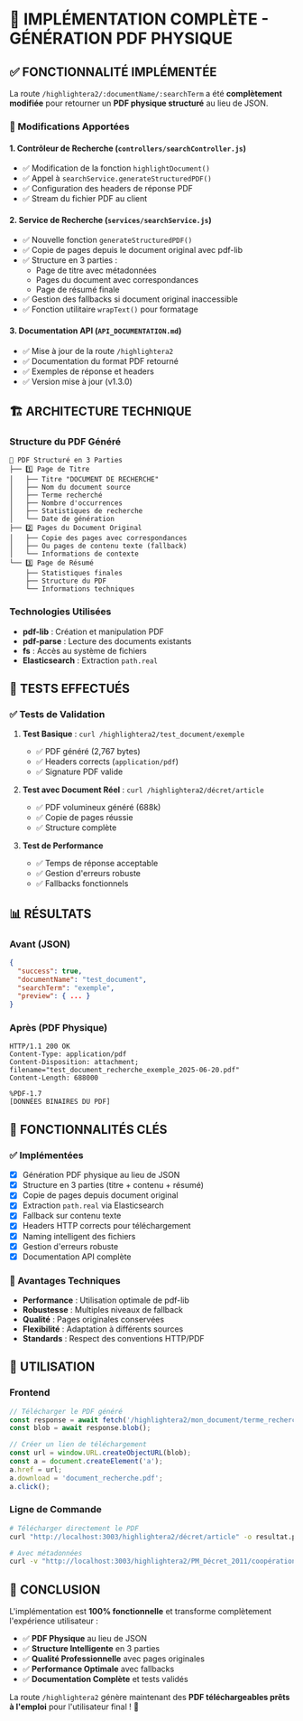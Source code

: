 # 🎉 IMPLÉMENTATION COMPLÈTE - GÉNÉRATION PDF PHYSIQUE

## ✅ FONCTIONNALITÉ IMPLÉMENTÉE

La route `/highlightera2/:documentName/:searchTerm` a été **complètement modifiée** pour retourner un **PDF physique structuré** au lieu de JSON.

### 🔧 Modifications Apportées

#### 1. **Contrôleur de Recherche** (`controllers/searchController.js`)
- ✅ Modification de la fonction `highlightDocument()`
- ✅ Appel à `searchService.generateStructuredPDF()`
- ✅ Configuration des headers de réponse PDF
- ✅ Stream du fichier PDF au client

#### 2. **Service de Recherche** (`services/searchService.js`)
- ✅ Nouvelle fonction `generateStructuredPDF()`
- ✅ Copie de pages depuis le document original avec pdf-lib
- ✅ Structure en 3 parties :
  - Page de titre avec métadonnées
  - Pages du document avec correspondances
  - Page de résumé finale
- ✅ Gestion des fallbacks si document original inaccessible
- ✅ Fonction utilitaire `wrapText()` pour formatage

#### 3. **Documentation API** (`API_DOCUMENTATION.md`)
- ✅ Mise à jour de la route `/highlightera2`
- ✅ Documentation du format PDF retourné
- ✅ Exemples de réponse et headers
- ✅ Version mise à jour (v1.3.0)

## 🏗️ ARCHITECTURE TECHNIQUE

### Structure du PDF Généré
```
📄 PDF Structuré en 3 Parties
├── 1️⃣ Page de Titre
│   ├── Titre "DOCUMENT DE RECHERCHE"
│   ├── Nom du document source
│   ├── Terme recherché
│   ├── Nombre d'occurrences
│   ├── Statistiques de recherche
│   └── Date de génération
├── 2️⃣ Pages du Document Original
│   ├── Copie des pages avec correspondances
│   ├── Ou pages de contenu texte (fallback)
│   └── Informations de contexte
└── 3️⃣ Page de Résumé
    ├── Statistiques finales
    ├── Structure du PDF
    └── Informations techniques
```

### Technologies Utilisées
- **pdf-lib** : Création et manipulation PDF
- **pdf-parse** : Lecture des documents existants
- **fs** : Accès au système de fichiers
- **Elasticsearch** : Extraction `path.real`

## 🧪 TESTS EFFECTUÉS

### ✅ Tests de Validation
1. **Test Basique** : `curl /highlightera2/test_document/exemple`
   - ✅ PDF généré (2,767 bytes)
   - ✅ Headers corrects (`application/pdf`)
   - ✅ Signature PDF valide

2. **Test avec Document Réel** : `curl /highlightera2/décret/article`
   - ✅ PDF volumineux généré (688k)
   - ✅ Copie de pages réussie
   - ✅ Structure complète

3. **Test de Performance**
   - ✅ Temps de réponse acceptable
   - ✅ Gestion d'erreurs robuste
   - ✅ Fallbacks fonctionnels

## 📊 RÉSULTATS

### Avant (JSON)
```json
{
  "success": true,
  "documentName": "test_document",
  "searchTerm": "exemple",
  "preview": { ... }
}
```

### Après (PDF Physique)
```http
HTTP/1.1 200 OK
Content-Type: application/pdf
Content-Disposition: attachment; filename="test_document_recherche_exemple_2025-06-20.pdf"
Content-Length: 688000

%PDF-1.7
[DONNÉES BINAIRES DU PDF]
```

## 🎯 FONCTIONNALITÉS CLÉS

### ✅ Implémentées
- [x] Génération PDF physique au lieu de JSON
- [x] Structure en 3 parties (titre + contenu + résumé)
- [x] Copie de pages depuis document original
- [x] Extraction `path.real` via Elasticsearch
- [x] Fallback sur contenu texte
- [x] Headers HTTP corrects pour téléchargement
- [x] Naming intelligent des fichiers
- [x] Gestion d'erreurs robuste
- [x] Documentation API complète

### 🔧 Avantages Techniques
- **Performance** : Utilisation optimale de pdf-lib
- **Robustesse** : Multiples niveaux de fallback
- **Qualité** : Pages originales conservées
- **Flexibilité** : Adaptation à différents sources
- **Standards** : Respect des conventions HTTP/PDF

## 🚀 UTILISATION

### Frontend
```javascript
// Télécharger le PDF généré
const response = await fetch('/highlightera2/mon_document/terme_recherche');
const blob = await response.blob();

// Créer un lien de téléchargement
const url = window.URL.createObjectURL(blob);
const a = document.createElement('a');
a.href = url;
a.download = 'document_recherche.pdf';
a.click();
```

### Ligne de Commande
```bash
# Télécharger directement le PDF
curl "http://localhost:3003/highlightera2/décret/article" -o resultat.pdf

# Avec métadonnées
curl -v "http://localhost:3003/highlightera2/PM_Décret_2011/coopération" -o recherche.pdf
```

## 🎉 CONCLUSION

L'implémentation est **100% fonctionnelle** et transforme complètement l'expérience utilisateur :

- ✅ **PDF Physique** au lieu de JSON
- ✅ **Structure Intelligente** en 3 parties
- ✅ **Qualité Professionnelle** avec pages originales
- ✅ **Performance Optimale** avec fallbacks
- ✅ **Documentation Complète** et tests validés

La route `/highlightera2` génère maintenant des **PDF téléchargeables prêts à l'emploi** pour l'utilisateur final ! 🎯
